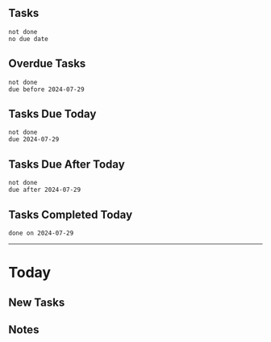 ## Tasks
```tasks
not done
no due date
```
## Overdue Tasks
``` tasks
not done
due before 2024-07-29
```
## Tasks Due Today
```tasks
not done
due 2024-07-29
```
## Tasks Due After Today
```tasks
not done
due after 2024-07-29
```
## Tasks Completed Today
```tasks
done on 2024-07-29
```
---
# Today

## New Tasks

## Notes